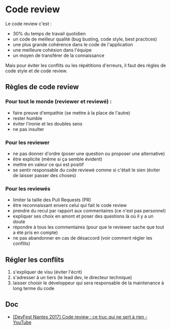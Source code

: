 # Code review

Le code review c'est :

- 30% du temps de travail quotidien
- un code de meilleur qualité (bug busting, code style, best practices)
- une plus grande cohérence dans le code de l'application
- une meilleure cohésion dans l'équipe
- un moyen de transférer de la connaissance

Mais pour éviter les conflits ou les répétitions d'erreurs, il faut des règles de code style et de code review.

## Règles de code review

### Pour tout le monde (reviewer et reviewé) :

- faire preuve d'empathie (se mettre à la place de l'autre)
- rester humble
- éviter l'ironie et les doubles sens
- ne pas insulter

### Pour les reviewer

- ne pas donner d'ordre (poser une question ou proposer une alternative)
- être explicite (même si ça semble évident)
- mettre en valeur ce qui est positif
- se sentir responsable du code reviewé comme si c'était le sien (éviter de laisser passer des choses)

### Pour les reviewés

- limiter la taille des Pull Requests (PR)
- être reconnaissant envers celui qui fait le code review
- prendre du recul par rapport aux commentaires (ce n'est pas personnel)
- expliquer ses choix en amont et poser des questions là où il y a un doute
- répondre à tous les commentaires (pour que le reviewer sache que tout a été pris en compte)
- ne pas abandonner en cas de désaccord (voir comment régler les conflits)

## Régler les conflits

1. s'expliquer de visu (éviter l'écrit)
2. s'adresser à un tiers (le lead dev, le directeur technique)
3. laisser choisir le développeur qui sera responsable de la maintenance à long terme du code

## Doc

- [[DevFest Nantes 2017] Code review : ce truc qui ne sert à rien - YouTube](https://www.youtube.com/watch?v=6aQK6GoTbxM)

